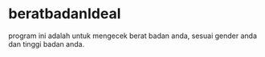 # beratbadanIdeal
program ini adalah untuk mengecek berat badan anda, sesuai gender anda dan tinggi badan anda.
